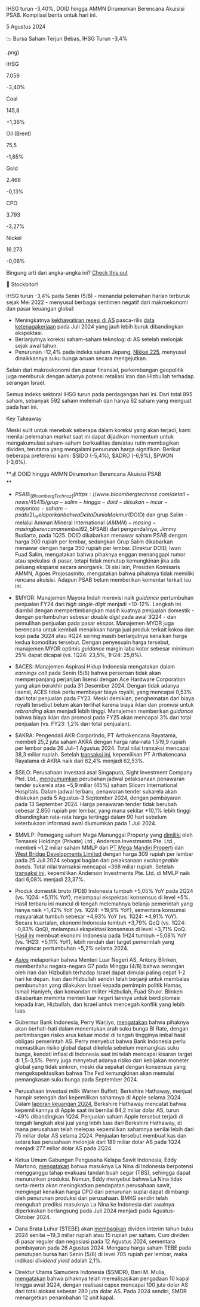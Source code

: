 IHSG turun -3,40%, DOID hingga AMMN Dirumorkan Berencana Akuisisi PSAB. Kompilasi berita untuk hari ini.

5 Agustus 2024

📉 Bursa Saham Terjun Bebas, IHSG Turun -3,4%

.png)

IHSG

7.059

\-3,40%

Coal

145,8

+1,36%

Oil (Brent)

75,5

\-1,85%

Gold

2.466

\-0,13%

CPO

3.793

\-3,27%

Nickel

16.273

\-0,06%

Bingung arti dari angka-angka ini? [Check this out](https://emailer.stockbit.com/t/c/5964b955-81d7-448a-b81d-24b0b429bf48/49345f88-af1c-4d9d-82e8-fd2c1213d7ea)

👋 Stockbitor!

IHSG turun -3,4% pada Senin (5/8) - menandai pelemahan harian terburuk sejak Mei 2022 - menyusul berbagai sentimen negatif dari makroekonomi dan pasar keuangan global:

- Meningkatnya [kekhawatiran resesi di AS](https://www.theguardian.com/business/article/2024/aug/02/fear-of-us-recession-rattles-global-markets-as-tech-shares-fall) pasca-rilis [data ketenagakerjaan](https://stockbit.com/post/15428748) pada Juli 2024 yang jauh lebih buruk dibandingkan ekspektasi.
- Berlanjutnya koreksi saham-saham teknologi di AS setelah melonjak sejak awal tahun.
- Penurunan -12,4% pada indeks saham Jepang, [Nikkei 225](https://www.japantimes.co.jp/business/2024/08/05/markets/nikkei-plunge/), menyusul dinaikkannya suku bunga acuan secara mengejutkan.

Selain dari makroekonomi dan pasar finansial, perkembangan geopolitik juga memburuk dengan adanya potensi retaliasi Iran dan Hizbullah terhadap serangan Israel.

Semua indeks sektoral IHSG turun pada perdagangan hari ini. Dari total 895 saham, sebanyak 592 saham melemah dan hanya 62 saham yang menguat pada hari ini.

Key Takeaway

Meski sulit untuk menebak seberapa dalam koreksi yang akan terjadi, kami menilai pelemahan _market_ saat ini dapat dijadikan momentum untuk mengakumulasi saham-saham berkualitas dan/atau rutin membagikan dividen, terutama yang mengalami penurunan harga signifikan. Berikut beberapa preferensi kami: $SIDO (-5,4%), $ADRO (-6,9%), $PWON (-3,6%).

**💰 DOID hingga AMMN Dirumorkan Berencana Akuisisi PSAB  
**

- $PSAB: _[Bloomberg Technoz](https://www.bloombergtechnoz.com/detail-news/45415/grup-salim-hingga-doid-diisukan-incar-mayoritas-saham-psab/2)_ melaporkan bahwa Delta Dunia Makmur ($DOID) dan grup Salim - melalui Amman Mineral International ($AMMN) - masing-masing berencana membeli 92,5% saham J Resources Asia Pasifik ($PSAB) dari pengendalinya, Jimmy Budiarto, pada 1Q25. DOID dikabarkan menawar saham PSAB dengan harga 300 rupiah per lembar, sedangkan Grup Salim dikabarkan menawar dengan harga 350 rupiah per lembar. Direktur DOID, Iwan Fuad Salim, mengatakan bahwa pihaknya enggan menanggapi rumor atau spekulasi di pasar, tetapi tidak menutup kemungkinan jika ada peluang ekspansi secara anorganik. Di sisi lain, Presiden Komisaris AMMN, Agoes Projosasmito, mengatakan bahwa pihaknya tidak memiliki rencana akuisisi. Adapun PSAB belum memberikan komentar terkait isu ini.
- $MYOR: Manajemen Mayora Indah merevisi naik _guidance_ pertumbuhan penjualan FY24 dari _high single-digit_ menjadi +10-12%. Langkah ini diambil dengan mempertimbangkan masih kuatnya penjualan domestik - dengan pertumbuhan sebesar _double digit_ pada awal 3Q24 - dan pemulihan penjualan pada pasar ekspor. Manajemen MYOR juga berencana untuk kembali menaikkan harga jual produk terkait kokoa dan kopi pada 3Q24 atau 4Q24 seiring masih berlanjutnya kenaikan harga kedua komoditas tersebut. Dengan penyesuain harga tersebut, manajemen MYOR optimis _guidance_ margin laba kotor sebesar minimum 25% dapat dicapai (vs. 1Q24: 23,5%, 1H24: 25,8%).
- $ACES: Manajemen Aspirasi Hidup Indonesia mengatakan dalam _earnings call_ pada Senin (5/8) bahwa perseroan tidak akan memperpanjang perjanjian lisensi dengan Ace Hardware Corporation yang akan berakhir pada 31 Desember 2024. Dengan tidak adanya lisensi, ACES tidak perlu membayar biaya royalti, yang mencapai 0,53% dari total penjualan pada FY23. Meski demikian, penghematan dari biaya royalti tersebut belum akan terlihat karena biaya iklan dan promosi untuk _rebranding_ akan menjadi lebih tinggi. Manajemen memberikan _guidance_ bahwa biaya iklan dan promosi pada FY25 akan mencapai 3% dari total penjualan (vs. FY23: 1,2% dari total penjualan).
- $AKRA: Pengendali AKR Corporindo, PT Arthakencana Rayatama, membeli 25,2 juta saham AKRA dengan harga rata-rata 1.519,9 rupiah per lembar pada 26 Juli-1 Agustus 2024. Total nilai transaksi mencapai 38,3 miliar rupiah. Setelah [transaksi ini](https://www.idx.co.id/StaticData/NewsAndAnnouncement/ANNOUNCEMENTSTOCK/From_EREP/202408/4b4d6ef96d_4b2465e533.pdf), kepemilikan PT Arthakencana Rayatama di AKRA naik dari 62,4% menjadi 62,53%.
- $SILO: Perusahaan investasi asal Singapura, Sight Investment Company Ptel. Ltd., [mengumumkan](https://epaper.kontan.co.id/mobile/harian/2024/08/05) perubahan jadwal pelaksanaan penawaran tender sukarela atas ~5,9 miliar (45%) saham Siloam International Hospitals. Dalam jadwal terbaru, penawaran tender sukarela akan dilakukan pada 5 Agustus-3 September 2024, dengan pembayaran pada 13 September 2024. Harga penawaran tender tidak berubah sebesar 2.850 rupiah per lembar, yang mana sekitar +10,1% lebih tinggi dibandingkan rata-rata harga tertinggi dalam 90 hari sebelum keterbukaan informasi awal diumumkan pada 1 Juli 2024.
- $MMLP: Pemegang saham Mega Manunggal Property yang [dimiliki](https://www.idx.co.id/StaticData/NewsAndAnnouncement/ANNOUNCEMENTSTOCK/From_EREP/202408/c96122f9dc_3f44a0bb19.pdf) oleh Temasek Holdings (Private) Ltd., Anderson Investments Pte. Ltd., membeli ~1,2 miliar saham MMLP dari [PT Mega Mandiri Properti](https://www.idx.co.id/StaticData/NewsAndAnnouncement/ANNOUNCEMENTSTOCK/From_EREP/202408/cbb4d339cb_aedd828818.pdf) dan [West Bridge Developments Limited](https://www.idx.co.id/StaticData/NewsAndAnnouncement/ANNOUNCEMENTSTOCK/From_EREP/202408/fd8dbefebe_66502e134d.pdf) dengan harga 309 rupiah per lembar pada 25 Juli 2024 sebagai bagian dari pelaksanaan _exchangeable bonds_. Total nilai transaksi mencapai ~368 miliar rupiah. Setelah [transaksi ini](https://www.idx.co.id/StaticData/NewsAndAnnouncement/ANNOUNCEMENTSTOCK/From_EREP/202408/5d6f857639_e01190d3e2.pdf), kepemilikan Anderson Investments Pte. Ltd. di MMLP naik dari 6,08% menjadi 23,37%.

- Produk domestik bruto (PDB) Indonesia tumbuh +5,05% YoY pada 2Q24 (vs. 1Q24: +5,11% YoY), melampaui ekspektasi konsensus di level +5%. Hasil terbaru ini muncul di tengah melemahnya belanja pemerintah yang hanya naik +1,42% YoY (vs. 1Q24: +19,9% YoY), sementara konsumsi masyarakat tumbuh sebesar +4,93% YoY (vs. 1Q24: +4,91% YoY). Secara kuartalan, ekonomi Indonesia tumbuh +3,79% QoQ (vs. 1Q24: -0,83% QoQ), melampaui ekspektasi konsensus di level +3,71% QoQ. [Hasil ini](https://www.bps.go.id/id/pressrelease/2024/08/05/2381/ekonomi-indonesia-triwulan-ii-2024-tumbuh-3-79-persen--q-to-q---ekonomi-indonesia-triwulan-ii-2024-tumbuh-5-05-persen--y-on-y---dan-ekonomi-indonesia-semester-i-2024-tumbuh-5-08-persen--c-to-c-.html) membuat ekonomi Indonesia pada 1H24 tumbuh +5,08% YoY (vs. 1H23: +5,11% YoY), lebih rendah dari target pemerintah yang mengincar pertumbuhan +5,2% selama 2024.
- _[Axios](https://www.axios.com/2024/08/05/iran-hezbollah-attack-israel-monday-blinken)_ melaporkan bahwa Menteri Luar Negeri AS, Antony Blinken, memberitahu negara-negara G7 pada Minggu (4/8) bahwa serangan oleh Iran dan Hizbullah terhadap Israel dapat dimulai paling cepat 1-2 hari ke depan. Iran dan Hizbullah sendiri telah berjanji untuk membalas pembunuhan yang dilakukan Israel kepada pemimpin politik Hamas, Ismail Haniyeh, dan komandan militer Hizbullah, Fuad Shukr. Blinken dikabarkan meminta menteri luar negeri lainnya untuk berdiplomasi kepada Iran, Hizbullah, dan Israel untuk mencegah konflik yang lebih luas.
- Gubernur Bank Indonesia, Perry Warjiyo, [mengatakan](https://www.bnnbloomberg.ca/business/international/2024/08/02/bank-indonesia-cautious-on-rate-cuts-on-risk-of-capital-outflows/) bahwa pihaknya akan berhati-hati dalam menentukan arah suku bunga BI Rate, dengan pertimbangan risiko arus keluar modal di tengah tingginya imbal hasil obligasi pemerintah AS. Perry menyebut bahwa Bank Indonesia perlu memastikan risiko global dapat dikelola sebelum memangkas suku bunga, kendati inflasi di Indonesia saat ini telah mencapai kisaran target di 1,5-3,5%. Perry juga menyebut adanya risiko dari kebijakan moneter global yang tidak sinkron, meski dia sepakat dengan konsensus yang mengekspektasikan bahwa The Fed kemungkinan akan memulai pemangkasan suku bunga pada September 2024.
- Perusahaan investasi milik Warren Buffett, Berkshire Hathaway, menjual hampir setengah dari kepemilikan sahamnya di Apple selama 2Q24. Dalam [laporan keuangan 2Q24](https://www.cnbc.com/2024/08/03/warren-buffetts-berkshire-hathaway-sold-nearly-half-its-stake-in-apple.html), Berkshire Hathaway mencatat bahwa kepemilikannya di Apple saat ini bernilai 84,2 miliar dolar AS, turun -49% dibandingkan 1Q24. Penjualan saham Apple tersebut terjadi di tengah langkah aksi jual yang lebih luas dari Berkshire Hathaway, di mana perusahaan telah melepas kepemilikan sahamnya senilai lebih dari 75 miliar dolar AS selama 2Q24. Penjualan tersebut membuat kas dan setara kas perusahaan melonjak dari 189 miliar dolar AS pada 1Q24 menjadi 277 miliar dolar AS pada 2Q24.
- Ketua Umum Gabungan Pengusaha Kelapa Sawit Indonesia, Eddy Martono, [mengatakan](https://industri.kontan.co.id/news/industri-kelapa-sawit-bersiap-hadapi-la-nina-di-semester-ii-2024) bahwa masuknya La Nina di Indonesia berpotensi mengganggu tahap evakuasi tandan buah segar (TBS), sehingga dapat menurunkan produksi. Namun, Eddy menyebut bahwa La Nina tidak serta-merta akan meningkatkan pendapatan perusahaan sawit, mengingat kenaikan harga CPO dari penurunan suplai dapat diimbangi oleh penurunan produksi dari perusahaan. BMKG sendiri telah mengubah prediksi masuknya La Nina ke Indonesia dari awalnya diperkirakan berlangsung pada Juli 2024 menjadi pada Agustus-Oktober 2024.
- Dana Brata Luhur ($TEBE) akan [membagikan](https://www.idx.co.id/StaticData/NewsAndAnnouncement/ANNOUNCEMENTSTOCK/From_EREP/202408/0041a9e1f2_4a41315055.pdf) dividen interim tahun buku 2024 senilai ~19,3 miliar rupiah atau 15 rupiah per saham. Cum dividen di pasar reguler dan negosiasi pada 12 Agustus 2024, sementara pembayaran pada 26 Agustus 2024. Mengacu harga saham TEBE pada penutupan bursa hari Senin (5/8) di level 705 rupiah per lembar, maka indikasi _dividend yield_ adalah 2,1%.
- Direktur Utama Samudera Indonesia ($SMDR), Bani M. Mulia, [mengatakan](https://epaper.kontan.co.id/mobile/harian/2024/08/05) bahwa pihaknya telah merealisasikan pengadaan 10 kapal hingga awal 3Q24, dengan realisasi capex mencapai 100 juta dolar AS dari total alokasi sebesar 280 juta dolar AS. Pada 2024 sendiri, SMDR menargetkan penambahan 12 unit kapal.

